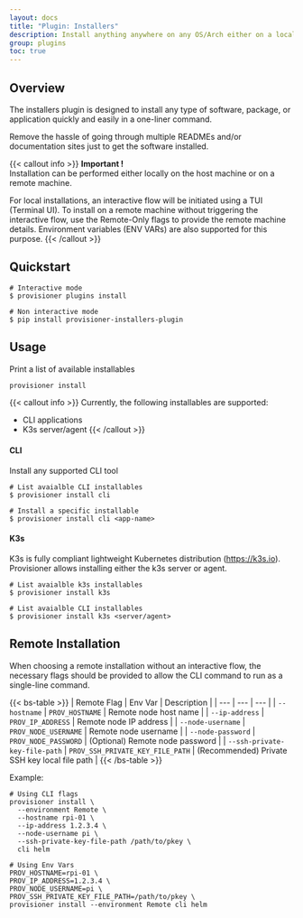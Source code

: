 ```yaml
---
layout: docs
title: "Plugin: Installers"
description: Install anything anywhere on any OS/Arch either on a local or remote machine.
group: plugins
toc: true
---
```


## Overview

The installers plugin is designed to install any type of software, package, or application quickly and easily in a one-liner command.

Remove the hassle of going through multiple READMEs and/or documentation sites just to get the software installed.

{{< callout info >}}
**Important !** <br>
Installation can be performed either locally on the host machine or on a remote machine.

For local installations, an interactive flow will be initiated using a TUI (Terminal UI).
To install on a remote machine without triggering the interactive flow, use the Remote-Only flags to provide the remote machine details. Environment variables (ENV VARs) are also supported for this purpose.
{{< /callout >}}

## Quickstart

```text
# Interactive mode
$ provisioner plugins install

# Non interactive mode
$ pip install provisioner-installers-plugin
```

## Usage

Print a list of available installables

```bash
provisioner install 
```

{{< callout info >}}
Currently, the following installables are supported:
* CLI applications
* K3s server/agent
{{< /callout >}}

#### CLI

Install any supported CLI tool

```text
# List avaialble CLI installables 
$ provisioner install cli

# Install a specific installable
$ provisioner install cli <app-name>
```

#### K3s

K3s is fully compliant lightweight Kubernetes distribution (https://k3s.io).<br>
Provisioner allows installing either the k3s server or agent.

```text
# List avaialble k3s installables 
$ provisioner install k3s

# List avaialble CLI installables 
$ provisioner install k3s <server/agent>
```

## Remote Installation

When choosing a remote installation without an interactive flow, the necessary flags should be provided to allow the CLI command to run as a single-line command.

{{< bs-table >}}
| Remote Flag | Env Var | Description |
| --- | --- | --- |
| `--hostname` | `PROV_HOSTNAME` | Remote node host name |
| `--ip-address` | `PROV_IP_ADDRESS` | Remote node IP address |
| `--node-username` | `PROV_NODE_USERNAME` | Remote node username |
| `--node-password` | `PROV_NODE_PASSWORD` | (Optional) Remote node password |
| `--ssh-private-key-file-path` | `PROV_SSH_PRIVATE_KEY_FILE_PATH` | (Recommended) Private SSH key local file path |
{{< /bs-table >}}

Example:

```text
# Using CLI flags
provisioner install \
  --environment Remote \
  --hostname rpi-01 \
  --ip-address 1.2.3.4 \
  --node-username pi \
  --ssh-private-key-file-path /path/to/pkey \
  cli helm

# Using Env Vars 
PROV_HOSTNAME=rpi-01 \
PROV_IP_ADDRESS=1.2.3.4 \
PROV_NODE_USERNAME=pi \
PROV_SSH_PRIVATE_KEY_FILE_PATH=/path/to/pkey \
provisioner install --environment Remote cli helm
```